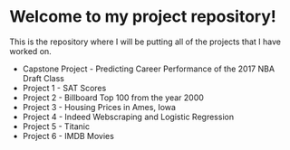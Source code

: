 # Welcome to my project repository!

This is the repository where I will be putting all of the projects that I have worked on.

* Capstone Project - Predicting Career Performance of the 2017 NBA Draft Class
* Project 1 - SAT Scores
* Project 2 - Billboard Top 100 from the year 2000
* Project 3 - Housing Prices in Ames, Iowa
* Project 4 - Indeed Webscraping and Logistic Regression
* Project 5 - Titanic
* Project 6 - IMDB Movies
